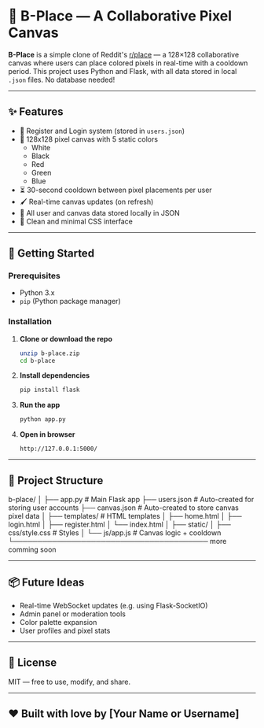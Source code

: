 # 🎨 B-Place — A Collaborative Pixel Canvas

**B-Place** is a simple clone of Reddit's [r/place](https://www.reddit.com/r/place/) — a 128×128 collaborative canvas where users can place colored pixels in real-time with a cooldown period. This project uses Python and Flask, with all data stored in local `.json` files. No database needed!

---

## ✨ Features

- 👤 Register and Login system (stored in `users.json`)
- 🎨 128x128 pixel canvas with 5 static colors
  - White
  - Black
  - Red
  - Green
  - Blue
- ⏳ 30-second cooldown between pixel placements per user
- 🖌️ Real-time canvas updates (on refresh)
- 💾 All user and canvas data stored locally in JSON
- 🧼 Clean and minimal CSS interface

---

## 🚀 Getting Started

### Prerequisites

- Python 3.x
- `pip` (Python package manager)

### Installation

1. **Clone or download the repo**
    ```bash
    unzip b-place.zip
    cd b-place
    ```

2. **Install dependencies**
    ```bash
    pip install flask
    ```

3. **Run the app**
    ```bash
    python app.py
    ```

4. **Open in browser**
    ```
    http://127.0.0.1:5000/
    ```

---

## 📁 Project Structure

b-place/
│
├── app.py # Main Flask app
├── users.json # Auto-created for storing user accounts
├── canvas.json # Auto-created to store canvas pixel data
│
├── templates/ # HTML templates
│ ├── home.html
│ ├── login.html
│ ├── register.html
│ └── index.html
│
├── static/
│ ├── css/style.css # Styles
│ └── js/app.js # Canvas logic + cooldown
└──────────────────────────────────────── more comming soon

---

## 📦 Future Ideas

- Real-time WebSocket updates (e.g. using Flask-SocketIO)
- Admin panel or moderation tools
- Color palette expansion
- User profiles and pixel stats

---

## 📜 License

MIT — free to use, modify, and share.

---

## ❤️ Built with love by [Your Name or Username]